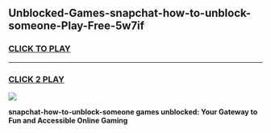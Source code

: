 
## Unblocked-Games-snapchat-how-to-unblock-someone-Play-Free-5w7if
<h3>
<a href="https://premium76.site?title=snapchat-how-to-unblock-someone&ref=10A">CLICK TO PLAY</a></h3>
<hr>

<h3>
<a href="https://premium76.site?title=snapchat-how-to-unblock-someone&ref=10A">CLICK 2 PLAY</a>
  
</h3>

<a href="https://premium76.site?title=snapchat-how-to-unblock-someone&ref=10A"><img src="https://clearcache.store/games.png"></a>


**snapchat-how-to-unblock-someone games unblocked: Your Gateway to Fun and Accessible Online Gaming**
